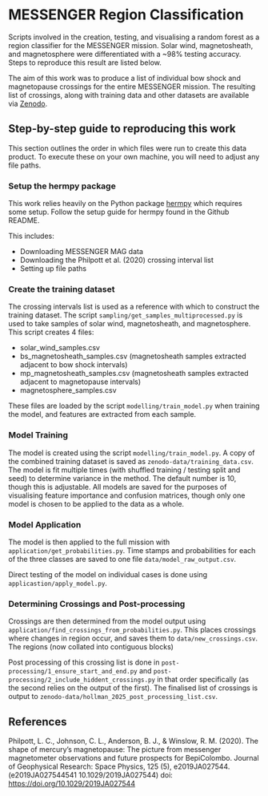 # MESSENGER Region Classification
Scripts involved in the creation, testing, and visualising a random forest as a
region classifier for the MESSENGER mission. Solar wind, magnetosheath, and
magnetosphere were differentiated with a ~98% testing accuracy. Steps to
reproduce this result are listed below.

The aim of this work was to produce a list of individual bow shock and
magnetopause crossings for the entire MESSENGER mission. The resulting list of
crossings, along with training data and other datasets are available via
[Zenodo](https://zenodo.org/records/15731194).

## Step-by-step guide to reproducing this work
This section outlines the order in which files were run to create this data
product. To execute these on your own machine, you will need to adjust any file
paths.

### Setup the hermpy package
This work relies heavily on the Python package
[hermpy](https://github.com/daraghhollman/hermpy) which requires some setup.
Follow the setup guide for hermpy found in the Github README.

This includes:
- Downloading MESSENGER MAG data
- Downloading the Philpott et al. (2020) crossing interval list
- Setting up file paths

### Create the training dataset
The crossing intervals list is used as a reference with which to construct the
training dataset. The script `sampling/get_samples_multiprocessed.py` is used
to take samples of solar wind, magnetosheath, and magnetosphere. This script
creates 4 files:
- solar_wind_samples.csv
- bs_magnetosheath_samples.csv (magnetosheath samples extracted adjacent to bow shock intervals)
- mp_magnetosheath_samples.csv (magnetosheath samples extracted adjacent to magnetopause intervals)
- magnetosphere_samples.csv

These files are loaded by the script `modelling/train_model.py` when training
the model, and features are extracted from each sample.

### Model Training
The model is created using the script `modelling/train_model.py`. A copy of the
combined training dataset is saved as `zenodo-data/training_data.csv`. The
model is fit multiple times (with shuffled training / testing split and seed)
to determine variance in the method. The default number is 10, though this is
adjustable. All models are saved for the purposes of visualising feature
importance and confusion matrices, though only one model is chosen to be
applied to the data as a whole.

### Model Application
The model is then applied to the full mission with
`application/get_probabilities.py`. Time stamps and probabilities for each of
the three classes are saved to one file `data/model_raw_output.csv`.

Direct testing of the model on individual cases is done using
`applicastion/apply_model.py`.

### Determining Crossings and Post-processing
Crossings are then determined from the model output using
`application/find_crossings_from_probabilities.py`. This places crossings where
changes in region occur, and saves them to `data/new_crossings.csv`. The regions (now collated into contiguous blocks)

Post processing of this crossing list is done in `post-processing/1_ensure_start_and_end.py` and `post-processing/2_include_hiddent_crossings.py` in that order specifically (as the second relies on the output of the first). The finalised list of crossings is output to `zenodo-data/hollman_2025_post_processing_list.csv`.

## References

Philpott, L. C., Johnson, C. L., Anderson, B. J., & Winslow, R. M. (2020). The
shape of mercury’s magnetopause: The picture from messenger magnetometer
observations and future prospects for BepiColombo. Journal of Geophysical
Research: Space Physics, 125 (5), e2019JA027544. (e2019JA027544541
10.1029/2019JA027544) doi: https://doi.org/10.1029/2019JA027544
